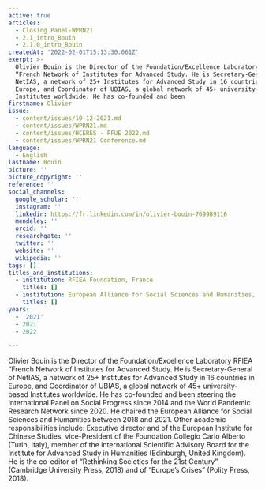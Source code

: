 ```yaml
---
active: true
articles:
  - Closing Panel-WPRN21
  - 2.1_intro_Bouin
  - 2.1.0_intro_Bouin
createdAt: '2022-02-01T15:13:30.061Z'
exerpt: >-
  Olivier Bouin is the Director of the Foundation/Excellence Laboratory RFIEA
  “French Network of Institutes for Advanced Study. He is Secretary-General of
  NetIAS, a network of 25+ Institutes for Advanced Study in 16 countries in
  Europe, and Coordinator of UBIAS, a global network of 45+ university-based
  Institutes worldwide. He has co-founded and been
firstname: Olivier
issue:
  - content/issues/10-12-2021.md
  - content/issues/WPRN21.md
  - content/issues/HCERES - PFUE 2022.md
  - content/issues/WPRN21 Conference.md
language:
  - English
lastname: Bouin
picture: ''
picture_copyright: ''
reference: ''
social_channels:
  google_scholar: ''
  instagram: ''
  linkedin: https://fr.linkedin.com/in/olivier-bouin-769989116
  mendeley: ''
  orcid: ''
  researchgate: ''
  twitter: ''
  website: ''
  wikipedia: ''
tags: []
titles_and_institutions:
  - institution: RFIEA Foundation, France
    titles: []
  - institution: European Alliance for Social Sciences and Humanities, France
    titles: []
years:
  - '2021'
  - 2021
  - 2022

---
```

Olivier Bouin is the Director of the Foundation/Excellence Laboratory RFIEA “French Network of Institutes for Advanced Study. He is Secretary-General of NetIAS, a network of 25+ Institutes for Advanced Study in 16 countries in Europe, and Coordinator of UBIAS, a global network of 45+ university-based Institutes worldwide. He has co-founded and been steering the International Panel on Social Progress since 2014 and the World Pandemic Research Network since 2020. He chaired the European Alliance for Social Sciences and Humanities between 2018 and 2021. Other academic responsibilities include: Executive director and of the European Institute for Chinese Studies, vice-President of the Foundation Collegio Carlo Alberto (Turin, Italy), member of the international Scientific Advisory Board for the Institute for Advanced Study in Humanities (Edinburgh, United Kingdom). He is the co-editor of “Rethinking Societies for the 21st Century” (Cambridge University Press, 2018) and of “Europe’s Crises” (Polity Press, 2018).